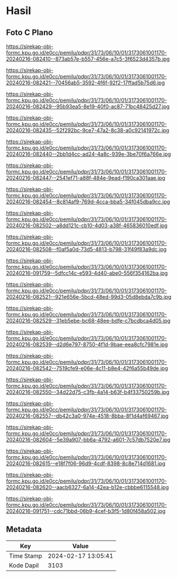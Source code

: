 # Hasil

## Foto C Plano

https://sirekap-obj-formc.kpu.go.id/e0cc/pemilu/pdpr/31/73/06/10/01/3173061001170-20240216-082410--873ab57e-b557-456e-a7c5-3f6523d4357b.jpg

https://sirekap-obj-formc.kpu.go.id/e0cc/pemilu/pdpr/31/73/06/10/01/3173061001170-20240216-082421--70456ab5-3592-4f6f-92f2-17ffad5b75d6.jpg

https://sirekap-obj-formc.kpu.go.id/e0cc/pemilu/pdpr/31/73/06/10/01/3173061001170-20240216-082429--95b93ea5-8e19-40f0-ac87-71bc48425d27.jpg

https://sirekap-obj-formc.kpu.go.id/e0cc/pemilu/pdpr/31/73/06/10/01/3173061001170-20240216-082435--52f292bc-9ce7-47a2-8c38-a0c92141972c.jpg

https://sirekap-obj-formc.kpu.go.id/e0cc/pemilu/pdpr/31/73/06/10/01/3173061001170-20240216-082440--2bb1d4cc-ad24-4a8c-939e-3be70f6a766e.jpg

https://sirekap-obj-formc.kpu.go.id/e0cc/pemilu/pdpr/31/73/06/10/01/3173061001170-20240216-082447--2541ef71-a88f-484e-9ead-f190ca301aae.jpg

https://sirekap-obj-formc.kpu.go.id/e0cc/pemilu/pdpr/31/73/06/10/01/3173061001170-20240216-082454--8c814af9-769d-4cca-bba5-34f045dba9cc.jpg

https://sirekap-obj-formc.kpu.go.id/e0cc/pemilu/pdpr/31/73/06/10/01/3173061001170-20240216-082502--a8dd121c-cb10-4d03-a38f-465836010edf.jpg

https://sirekap-obj-formc.kpu.go.id/e0cc/pemilu/pdpr/31/73/06/10/01/3173061001170-20240216-082508--f0af5a0d-73d5-4813-b798-31f49f83a9dc.jpg

https://sirekap-obj-formc.kpu.go.id/e0cc/pemilu/pdpr/31/73/06/10/01/3173061001170-20240216-091759--5dfcc14c-e593-4d40-abe0-556f354162ba.jpg

https://sirekap-obj-formc.kpu.go.id/e0cc/pemilu/pdpr/31/73/06/10/01/3173061001170-20240216-082521--921e656e-5bcd-48ed-99d3-05d8ebda7c9b.jpg

https://sirekap-obj-formc.kpu.go.id/e0cc/pemilu/pdpr/31/73/06/10/01/3173061001170-20240216-082529--31eb5ebe-bc68-48ee-bdfe-c7bcdbca4d05.jpg

https://sirekap-obj-formc.kpu.go.id/e0cc/pemilu/pdpr/31/73/06/10/01/3173061001170-20240216-082539--d2d6e797-8750-4f1d-9bae-eea8cfc7981e.jpg

https://sirekap-obj-formc.kpu.go.id/e0cc/pemilu/pdpr/31/73/06/10/01/3173061001170-20240216-082542--7519cfe9-e06e-4c11-b8e4-42f6a55b49de.jpg

https://sirekap-obj-formc.kpu.go.id/e0cc/pemilu/pdpr/31/73/06/10/01/3173061001170-20240216-082550--34d22d75-c3fb-4a14-b63f-b4f33750259b.jpg

https://sirekap-obj-formc.kpu.go.id/e0cc/pemilu/pdpr/31/73/06/10/01/3173061001170-20240216-082557--db42c3a0-974e-4518-8bba-8f1d4af69467.jpg

https://sirekap-obj-formc.kpu.go.id/e0cc/pemilu/pdpr/31/73/06/10/01/3173061001170-20240216-082604--5e39a907-bb6a-4792-a601-7c57db7520e7.jpg

https://sirekap-obj-formc.kpu.go.id/e0cc/pemilu/pdpr/31/73/06/10/01/3173061001170-20240216-082615--e18f7f06-96d9-4cdf-8398-8c8e714d1681.jpg

https://sirekap-obj-formc.kpu.go.id/e0cc/pemilu/pdpr/31/73/06/10/01/3173061001170-20240216-082620--aacb6327-6a14-42ea-b12e-cbbbe6115548.jpg

https://sirekap-obj-formc.kpu.go.id/e0cc/pemilu/pdpr/31/73/06/10/01/3173061001170-20240216-091751--cdc71bbd-06b9-4cef-b3f5-1d80f458a502.jpg


## Metadata

| Key        | Value               |
| ---------- | ------------------- |
| Time Stamp | 2024-02-17 13:05:41 |
| Kode Dapil | 3103                |




